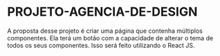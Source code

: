# PROJETO-AGENCIA-DE-DESIGN
 A proposta desse projeto é criar uma página que contenha múltiplos componentes. Ela terá um botão com a capacidade de alterar o tema de todos os seus componentes. Isso será feito utilizando o React JS.
